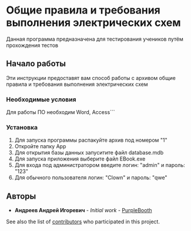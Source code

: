 ﻿# Общие правила и требования выполнения электрических схем



Данная программа предназначена для тестирования учеников путём прохождения тестов



## Начало работы



Эти инструкции предоставят вам способ работы с архивом общие правила и требования выполнения электрических схем


### Необходимые условия

Для работы ПО необходим Word, Access```




### Установка

1) Для запуска программы распакуйте архив под номером "1"
2) Откройте папку App
3) Для открытия базы данных запуситите файл database.mdb
4) Для запуска приложения выберите файл EBook.exe 
5) Для входа под администратором введите логин: "admin" и пароль: "123"
6) Для обычного пользователя логин: "Clown" и пароль: "qwe"
 





## Авторы

* **Андреев Андрей Игоревич** - *Initial work* - [PurpleBooth](https://github.com/PurpleBooth)

See also the list of [contributors](https://github.com/your/project/contributors) who participated in this project.
